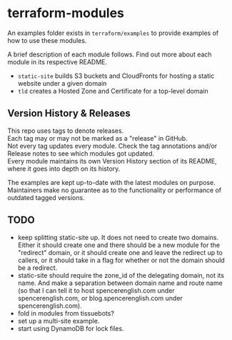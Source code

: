 # terraform-modules

An examples folder exists in `terraform/examples` to provide examples of how to use these modules.

A brief description of each module follows. Find out more about each module in its respective README.

- `static-site` builds S3 buckets and CloudFronts for hosting a static website under a given domain
- `tld` creates a Hosted Zone and Certificate for a top-level domain

## Version History & Releases

This repo uses tags to denote releases.  
Each tag may or may not be marked as a "release" in GitHub.  
Not every tag updates every module. Check the tag annotations and/or Release notes to see which modules got updated.  
Every module maintains its own Version History section of its README, where it goes into depth on its history.  

The examples are kept up-to-date with the latest modules on purpose. Maintainers make no guarantee as to the functionality or performance of outdated tagged versions.

## TODO

- keep splitting static-site up. It does not need to create two domains. Either it should create one and there should be a new module for the "redirect" domain, or it should create one and leave the redirect up to callers, or it should take in a flag for whether or not the domain should be a redirect.
- static-site should require the zone_id of the delegating domain, not its name. And make a separation between domain name and route name (so that I can tell it to host spencerenglish.com under spencerenglish.com, or blog.spencerenglish.com under spencerenglish.com).
- fold in modules from tissuebots?
- set up a multi-site example.
- start using DynamoDB for lock files.
